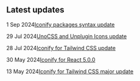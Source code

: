 <!-- DO NOT EDIT THIS COMPONENT IT IS AUTOGENERATED -->
## Latest updates

<div class="latest-news">
<p><span>1 Sep 2024</span><a href="/news/2024.html#json-import-update">Iconify packages syntax update</a></p>
<p><span>29 Jul 2024</span><a href="/news/2024.html#loader-scale">UnoCSS and Unplugin Icons update</a></p>
<p><span>28 Jul 2024</span><a href="/news/2024.html#tailwind-square">Iconify for Tailwind CSS update</a></p>
<p><span>30 May 2024</span><a href="/news/2024.html#react-500">Iconify for React 5.0.0</a></p>
<p><span>13 May 2024</span><a href="/news/2024.html#tailwind">Iconify for Tailwind CSS major update</a></p>
</div>
